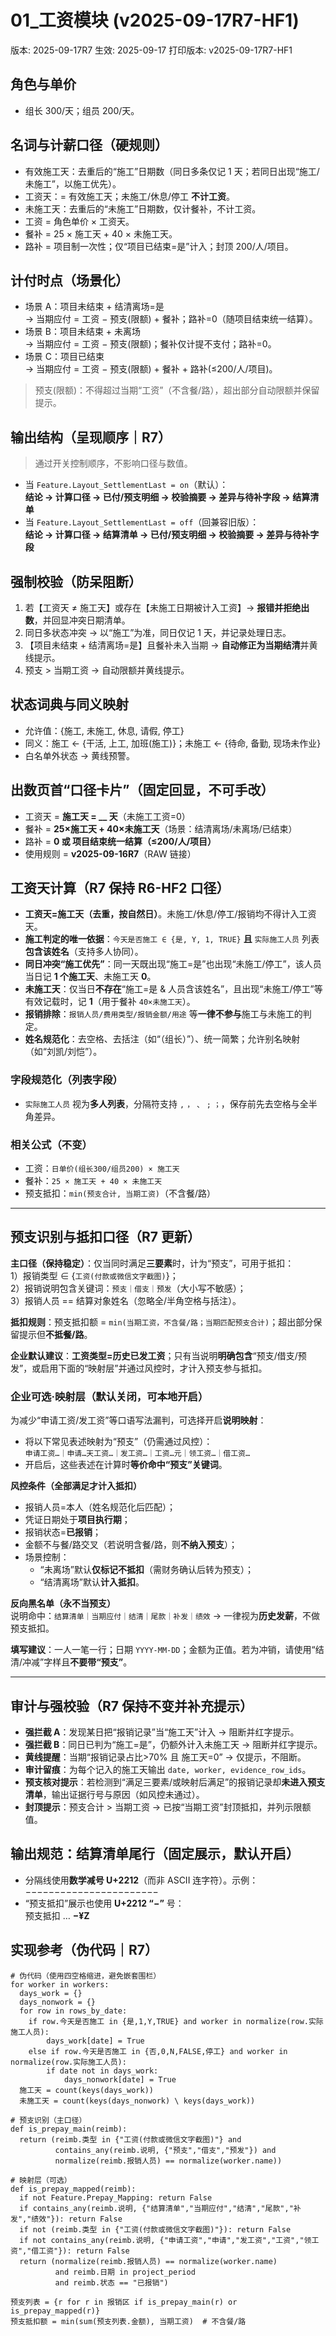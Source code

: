 # 01_工资模块 (v2025-09-17R7-HF1)
版本: 2025-09-17R7
生效: 2025-09-17
打印版本: v2025-09-17R7-HF1

## 角色与单价
- 组长 300/天；组员 200/天。

## 名词与计薪口径（硬规则）
- 有效施工天：去重后的“施工”日期数（同日多条仅记 1 天；若同日出现“施工/未施工”，以施工优先）。
- 工资天：= 有效施工天；未施工/休息/停工 **不计工资**。
- 未施工天：去重后的“未施工”日期数，仅计餐补，不计工资。
- 工资 = 角色单价 × 工资天。
- 餐补 = 25 × 施工天 + 40 × 未施工天。
- 路补 = 项目制一次性；仅“项目已结束=是”计入；封顶 200/人/项目。

## 计付时点（场景化）
- 场景 A：项目未结束 + 结清离场=是  
  → 当期应付 = 工资 − 预支(限额) + 餐补；路补=0（随项目结束统一结算）。
- 场景 B：项目未结束 + 未离场  
  → 当期应付 = 工资 − 预支(限额)；餐补仅计提不支付；路补=0。
- 场景 C：项目已结束  
  → 当期应付 = 工资 − 预支(限额) + 餐补 + 路补(≤200/人/项目)。

> 预支(限额)：不得超过当期“工资”（不含餐/路），超出部分自动限额并保留提示。

## 输出结构（呈现顺序｜R7）
> 通过开关控制顺序，不影响口径与数值。
- 当 `Feature.Layout_SettlementLast = on`（默认）：  
  **结论 → 计算口径 → 已付/预支明细 → 校验摘要 → 差异与待补字段 → 结算清单**
- 当 `Feature.Layout_SettlementLast = off`（回兼容旧版）：  
  **结论 → 计算口径 → 结算清单 → 已付/预支明细 → 校验摘要 → 差异与待补字段**

## 强制校验（防呆阻断）
1) 若【工资天 ≠ 施工天】或存在【未施工日期被计入工资】→ **报错并拒绝出数**，并回显冲突日期清单。  
2) 同日多状态冲突 → 以“施工”为准，同日仅记 1 天，并记录处理日志。  
3) 【项目未结束 + 结清离场=是】且餐补未入当期 → **自动修正为当期结清**并黄线提示。  
4) 预支 > 当期工资 → 自动限额并黄线提示。

## 状态词典与同义映射
- 允许值：{施工, 未施工, 休息, 请假, 停工}  
- 同义：施工 ← {干活, 上工, 加班(施工)}；未施工 ← {待命, 备勤, 现场未作业}  
- 白名单外状态 → 黄线预警。

## 出数页首“口径卡片”（固定回显，不可手改）
- 工资天 = **施工天 = __ 天**（未施工工资=0）  
- 餐补 = **25×施工天 + 40×未施工天**（场景：结清离场/未离场/已结束）  
- 路补 = **0 或 项目结束统一结算（≤200/人/项目）**  
- 使用规则 = **v2025-09-16R7**（RAW 链接）

## 工资天计算（R7 保持 R6-HF2 口径）
- **工资天=施工天（去重，按自然日）**。未施工/休息/停工/报销均不得计入工资天。
- **施工判定的唯一依据**：`今天是否施工 ∈ {是, Y, 1, TRUE}` **且** `实际施工人员` 列表**包含该姓名**（支持多人协同）。
- **同日冲突“施工优先”**：同一天既出现“施工=是”也出现“未施工/停工”，该人员当日记 **1 个施工天**、未施工天 **0**。
- **未施工天**：仅当日**不存在**“施工=是 & 人员含该姓名”，且出现“未施工/停工”等有效记载时，记 **1**（用于餐补 `40×未施工天`）。
- **报销排除**：`报销人员/费用类型/报销金额/用途` 等**一律不参与**施工与未施工的判定。
- **姓名规范化**：去空格、去括注（如“（组长）”）、统一简繁；允许别名映射（如“刘凯/刘恺”）。

### 字段规范化（列表字段）
- `实际施工人员` 视为**多人列表**，分隔符支持 `,` `，` `、` `;` `；`，保存前先去空格与全半角差异。

### 相关公式（不变）
- 工资：`日单价(组长300/组员200) × 施工天`
- 餐补：`25 × 施工天 + 40 × 未施工天`
- 预支抵扣：`min(预支合计, 当期工资)`（不含餐/路）

---

## 预支识别与抵扣口径（R7 更新）
**主口径（保持稳定）**：仅当同时满足**三要素**时，计为“预支”，可用于抵扣：  
1）报销类型 ∈ {`工资(付款或微信文字截图)`}；  
2）报销说明包含关键词：`预支｜借支｜预发`（大小写不敏感）；  
3）报销人员 == 结算对象姓名（忽略全/半角空格与括注）。  

**抵扣规则**：预支抵扣额 = `min(当期工资，不含餐/路；当期匹配预支合计)`；超出部分保留提示但**不抵餐/路**。

**企业默认建议**：**工资类型=历史已发工资**；只有当说明**明确包含**“预支/借支/预发”，或启用下面的“映射层”并通过风控时，才计入预支参与抵扣。

### 企业可选·映射层（默认关闭，可本地开启）
为减少“申请工资/发工资”等口语写法漏判，可选择开启**说明映射**：  
- 将以下常见表述映射为“预支”（仍需通过风控）：  
  `申请工资…｜申请…天工资…｜发工资…｜工资…元｜领工资…｜借工资…`  
- 开启后，这些表述在计算时**等价命中“预支”关键词**。

**风控条件（全部满足才计入抵扣）**  
- 报销人员=本人（姓名规范化后匹配）；  
- 凭证日期处于**项目执行期**；  
- 报销状态=**已报销**；  
- 金额不与餐/路交叉（若说明含餐/路，则**不纳入预支**）；  
- 场景控制：  
  - “未离场”默认**仅标记不抵扣**（需财务确认后转为预支）；  
  - “结清离场”默认**计入抵扣**。  

**反向黑名单（永不当预支）**  
说明命中：`结算清单｜当期应付｜结清｜尾款｜补发｜绩效` → 一律视为**历史发薪**，不做预支抵扣。

**填写建议**：一人一笔一行；日期 `YYYY-MM-DD`；金额为正值。若为冲销，请使用“结清/冲减”字样且**不要带“预支”**。

---

## 审计与强校验（R7 保持不变并补充提示）
- **强拦截 A**：发现某日把“报销记录”当“施工天”计入 → 阻断并红字提示。  
- **强拦截 B**：同日已判为“施工=是”，仍额外计入未施工天 → 阻断并红字提示。  
- **黄线提醒**：当期“报销记录占比>70% 且 施工天=0” → 仅提示，不阻断。  
- **审计留痕**：为每个记入的施工天输出 `date, worker, evidence_row_ids`。  
- **预支核对提示**：若检测到“满足三要素/或映射后满足”的报销记录却**未进入预支清单**，输出证据行号与原因（如风控未通过）。  
- **封顶提示**：预支合计 > 当期工资 → 已按“当期工资”封顶抵扣，并列示限额值。

## 输出规范：结算清单尾行（固定展示，默认开启）
- 分隔线使用**数学减号 U+2212**（而非 ASCII 连字符）。示例：  
  −−−−−−−−−−−−−−−−−−−−−−−  
- “预支抵扣”展示也使用 **U+2212 “−”** 号：  
  预支抵扣 … **−¥Z**

## 实现参考（伪代码｜R7）
    # 伪代码（使用四空格缩进，避免嵌套围栏）
    for worker in workers:
      days_work = {}
      days_nonwork = {}
      for row in rows_by_date:
        if row.今天是否施工 in {是,1,Y,TRUE} and worker in normalize(row.实际施工人员):
            days_work[date] = True
        else if row.今天是否施工 in {否,0,N,FALSE,停工} and worker in normalize(row.实际施工人员):
            if date not in days_work:
                days_nonwork[date] = True
      施工天 = count(keys(days_work))
      未施工天 = count(keys(days_nonwork) \ keys(days_work))

    # 预支识别（主口径）
    def is_prepay_main(reimb):
      return (reimb.类型 in {"工资(付款或微信文字截图)"} and
              contains_any(reimb.说明, {"预支","借支","预发"}) and
              normalize(reimb.报销人员) == normalize(worker.name))

    # 映射层（可选）
    def is_prepay_mapped(reimb):
      if not Feature.Prepay_Mapping: return False
      if contains_any(reimb.说明, {"结算清单","当期应付","结清","尾款","补发","绩效"}): return False
      if not (reimb.类型 in {"工资(付款或微信文字截图)"}): return False
      if not contains_any(reimb.说明, {"申请工资","申请","发工资","工资","领工资","借工资"}): return False
      return (normalize(reimb.报销人员) == normalize(worker.name)
              and reimb.日期 in project_period
              and reimb.状态 == "已报销")

    预支列表 = {r for r in 报销区 if is_prepay_main(r) or is_prepay_mapped(r)}
    预支抵扣额 = min(sum(预支列表.金额), 当期工资)  # 不含餐/路
